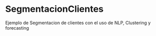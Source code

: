 # SegmentacionClientes
Ejemplo de Segmentacion de clientes con el uso de NLP, Clustering y forecasting
